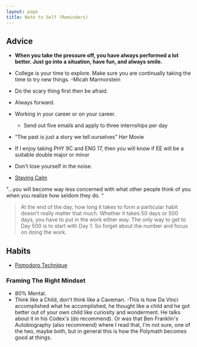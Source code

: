 ```yaml
---
layout: page 
title: Note to Self (Reminders)
---
```


## Advice

* **When you take the pressure off, you have always performed a lot better. Just go into a situation, have fun, and always smile.**

* College is your time to explore. Make sure you are continually taking the time to try new things. -Micah Marmorstein 

* Do the scary thing first then be afraid.

* Always forward.

* Working in your career or on your career.
  - Send out five emails and apply to three internships per day 
  
* “The past is just a story we tell ourselves” *Her* Movie

* If I enjoy taking PHY 9C and ENG 17, then you will know if EE will be a suitable double major or minor

* Don't lose yourself in the noise. 

* [Staying Calm](https://www.linkedin.com/pulse/20140805002649-50578967-how-successful-people-stay-calm/?trk=tod-posts-postall-ptlt&trk=tod-posts-postall-ptlt)


<p class="message">
  "...you will become way less concerned with what other people think of you when you realize how seldom they do. "
</p>


> At the end of the day, how long it takes to form a particular habit doesn’t really matter that much. Whether it takes 50 days or 500 days, you have to put in the work either way. The only way to get to Day 500 is to start with Day 1. So forget about the number and focus on doing the work.

## Habits 
* [Pomodoro Technique](https://en.wikipedia.org/wiki/Pomodoro_Technique)

### Framing The Right Mindset 

* 80% Mental.
* Think like a Child, don't think like a Caveman.
	-This is how Da Vinci accomplished what he accomplished, he thought like a child and he got better out of your own child like curiosity and wonderment. He talks about it in his Codex's (do recommend). Or was that Ben Franklin's Autobiography (also recommend) where I read that, I'm not sure, one of the two, maybe both, but in general this is how the Polymath becomes good at things.
